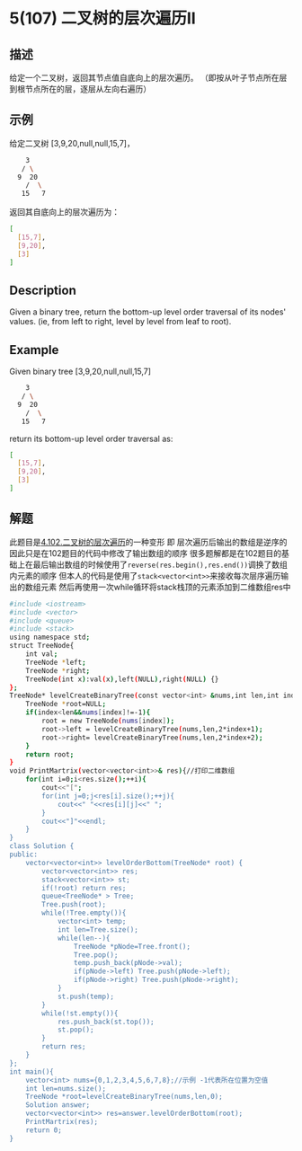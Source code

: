 # 5(107) 二叉树的层次遍历Ⅱ
## 描述
给定一个二叉树，返回其节点值自底向上的层次遍历。 （即按从叶子节点所在层到根节点所在的层，逐层从左向右遍历）
## 示例
给定二叉树 [3,9,20,null,null,15,7]，
```bash
    3
   / \
  9  20
    /  \
   15   7
``` 
返回其自底向上的层次遍历为：
```bash
[
  [15,7],
  [9,20],
  [3]
]
```

## Description
Given a binary tree, return the bottom-up level order traversal of its nodes' values. (ie, from left to right, level by level from leaf to root).


## Example
Given binary tree [3,9,20,null,null,15,7]
```bash
    3
   / \
  9  20
    /  \
   15   7
```
return its bottom-up level order traversal as:
```bash
[
  [15,7],
  [9,20],
  [3]
]
```

## 解题
此题目是[4.102.二叉树的层次遍历](https://github.com/shaoyuanhangyes/LeetCode/tree/master/%E6%A0%91/4.102.%E4%BA%8C%E5%8F%89%E6%A0%91%E7%9A%84%E5%B1%82%E6%AC%A1%E9%81%8D%E5%8E%86)的一种变形
即 层次遍历后输出的数组是逆序的
因此只是在102题目的代码中修改了输出数组的顺序 很多题解都是在102题目的基础上在最后输出数组的时候使用了`reverse(res.begin(),res.end())`调换了数组内元素的顺序
但本人的代码是使用了`stack<vector<int>>`来接收每次层序遍历输出的数组元素 然后再使用一次while循环将stack栈顶的元素添加到二维数组res中 

```bash
#include <iostream>
#include <vector>
#include <queue>
#include <stack>
using namespace std;
struct TreeNode{
    int val;
    TreeNode *left;
    TreeNode *right;
    TreeNode(int x):val(x),left(NULL),right(NULL) {}
};
TreeNode* levelCreateBinaryTree(const vector<int> &nums,int len,int index){//层序创建二叉树index为位置序号
    TreeNode *root=NULL;
    if(index<len&&nums[index]!=-1){
        root = new TreeNode(nums[index]);
        root->left = levelCreateBinaryTree(nums,len,2*index+1);
        root->right= levelCreateBinaryTree(nums,len,2*index+2);
    }
    return root;
}
void PrintMartrix(vector<vector<int>>& res){//打印二维数组
    for(int i=0;i<res.size();++i){
        cout<<"[";
        for(int j=0;j<res[i].size();++j){
            cout<<" "<<res[i][j]<<" ";
        }
        cout<<"]"<<endl;
    }
}
class Solution {
public:
    vector<vector<int>> levelOrderBottom(TreeNode* root) {
        vector<vector<int>> res;
        stack<vector<int>> st;
        if(!root) return res;
        queue<TreeNode* > Tree;
        Tree.push(root);
        while(!Tree.empty()){
            vector<int> temp;
            int len=Tree.size();
            while(len--){
                TreeNode *pNode=Tree.front();
                Tree.pop();
                temp.push_back(pNode->val);
                if(pNode->left) Tree.push(pNode->left);
                if(pNode->right) Tree.push(pNode->right);
            }
            st.push(temp);
        }
        while(!st.empty()){
            res.push_back(st.top());
            st.pop();
        }
        return res;
    }
};
int main(){
    vector<int> nums={0,1,2,3,4,5,6,7,8};//示例 -1代表所在位置为空值
    int len=nums.size();
    TreeNode *root=levelCreateBinaryTree(nums,len,0);
    Solution answer;
    vector<vector<int>> res=answer.levelOrderBottom(root);
    PrintMartrix(res);
    return 0;
}
```